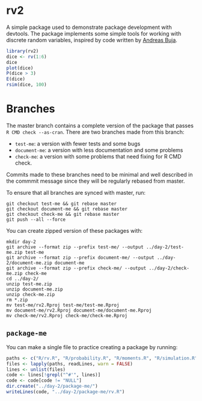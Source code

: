 # rv2

A simple package used to demonstrate package development with devtools. The package implements some simple tools for working with discrete random variables, inspired by code written by [Andreas Buja](http://stat.wharton.upenn.edu/~buja/STAT-101/src-probability.R).

```r
library(rv2)
dice <- rv(1:6)
dice
plot(dice)
P(dice > 3)
E(dice)
rsim(dice, 100)
```

# Branches

The master branch contains a complete version of the package that passes `R CMD check --as-cran`. There are two branches made from this branch:

* `test-me`: a version with fewer tests and some bugs
* `document-me`: a version with less documentation and some problems
* `check-me`: a version with some problems that need fixing for R CMD check.

Commits made to these branches need to be minimal and well described in the commmit message since they will be regularly rebased from master.

To ensure that all branches are synced with master, run:

```
git checkout test-me && git rebase master
git checkout document-me && git rebase master
git checkout check-me && git rebase master
git push --all --force
```

You can create zipped version of these packages with:

```
mkdir day-2
git archive --format zip --prefix test-me/ --output ../day-2/test-me.zip test-me 
git archive --format zip --prefix document-me/ --output ../day-2/document-me.zip document-me 
git archive --format zip --prefix check-me/ --output ../day-2/check-me.zip check-me 
cd ../day-2/
unzip test-me.zip
unzip document-me.zip
unzip check-me.zip
rm *.zip
mv test-me/rv2.Rproj test-me/test-me.Rproj
mv document-me/rv2.Rproj document-me/document-me.Rproj
mv check-me/rv2.Rproj check-me/check-me.Rproj
```

## `package-me`

You can make a single file to practice creating a package by running:

```R
paths <- c("R/rv.R", "R/probability.R", "R/moments.R", "R/simulation.R", "R/ops.R")
files <- lapply(paths, readLines, warn = FALSE)
lines <- unlist(files)
code <- lines[!grepl("^#'", lines)]
code <- code[code != "NULL"]
dir.create("../day-2/package-me/")
writeLines(code, "../day-2/package-me/rv.R")
```
